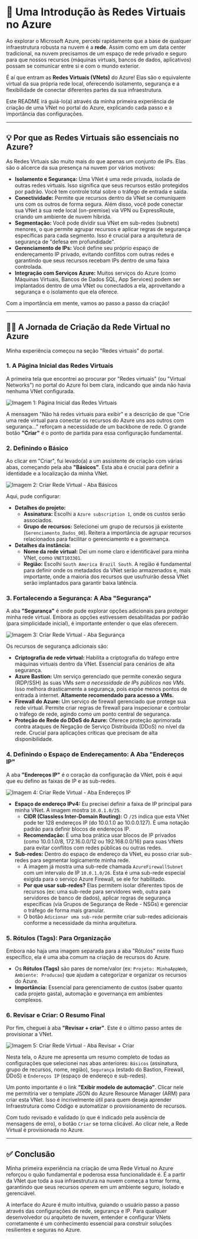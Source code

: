 

# 🏡 Uma Introdução às Redes Virtuais no Azure

Ao explorar o Microsoft Azure, percebi rapidamente que a base de qualquer infraestrutura robusta na nuvem é a **rede**. Assim como em um data center tradicional, na nuvem precisamos de um espaço de rede privado e seguro para que nossos recursos (máquinas virtuais, bancos de dados, aplicativos) possam se comunicar entre si e com o mundo exterior.

É aí que entram as **Redes Virtuais (VNets)** do Azure! Elas são o equivalente virtual da sua própria rede local, oferecendo isolamento, segurança e a flexibilidade de conectar diferentes partes da sua infraestrutura.

Este README irá guiá-lo(a) através da minha primeira experiência de criação de uma VNet no portal do Azure, explicando cada passo e a importância das configurações.

---

## 💡 Por que as Redes Virtuais são essenciais no Azure?

As Redes Virtuais são muito mais do que apenas um conjunto de IPs. Elas são o alicerce da sua presença na nuvem por vários motivos:

*   **Isolamento e Segurança:** Uma VNet é uma rede privada, isolada de outras redes virtuais. Isso significa que seus recursos estão protegidos por padrão. Você tem controle total sobre o tráfego de entrada e saída.
*   **Conectividade:** Permite que recursos dentro da VNet se comuniquem uns com os outros de forma segura. Além disso, você pode conectar sua VNet à sua rede local (on-premise) via VPN ou ExpressRoute, criando um ambiente de nuvem híbrida.
*   **Segmentação:** Você pode dividir sua VNet em sub-redes (subnets) menores, o que permite agrupar recursos e aplicar regras de segurança específicas para cada segmento. Isso é crucial para a arquitetura de segurança de "defesa em profundidade".
*   **Gerenciamento de IPs:** Você define seu próprio espaço de endereçamento IP privado, evitando conflitos com outras redes e garantindo que seus recursos recebam IPs dentro de uma faixa controlada.
*   **Integração com Serviços Azure:** Muitos serviços do Azure (como Máquinas Virtuais, Bancos de Dados SQL, App Services) podem ser implantados dentro de uma VNet ou conectados a ela, aproveitando a segurança e o isolamento que ela oferece.

Com a importância em mente, vamos ao passo a passo da criação!

---

## 🚶‍♂️ A Jornada de Criação da Rede Virtual no Azure

Minha experiência começou na seção "Redes virtuais" do portal.

### 1. A Página Inicial das Redes Virtuais

A primeira tela que encontrei ao procurar por "Redes virtuais" (ou "Virtual Networks") no portal do Azure foi bem clara, indicando que ainda não havia nenhuma VNet configurada.

![Imagem 1: Página Inicial das Redes Virtuais](imagens/portal.azure.com22-50.png)

A mensagem "Não há redes virtuais para exibir" e a descrição de que "Crie uma rede virtual para conectar os recursos do Azure uns aos outros com segurança..." reforçam a necessidade de um backbone de rede. O grande botão **"Criar"** é o ponto de partida para essa configuração fundamental.

### 2. Definindo o Básico

Ao clicar em "Criar", fui levado(a) a um assistente de criação com várias abas, começando pela aba **"Básicos"**. Esta aba é crucial para definir a identidade e a localização da minha VNet.

![Imagem 2: Criar Rede Virtual - Aba Básicos](imagens/portal.azure.com22-51.png)

Aqui, pude configurar:

*   **Detalhes do projeto:**
    *   **Assinatura:** Escolhi a `Azure subscription 1`, onde os custos serão associados.
    *   **Grupo de recursos:** Selecionei um grupo de recursos já existente (`Gerenciamento_Dados_00`). Reitera a importância de agrupar recursos relacionados para facilitar o gerenciamento e a governança.
*   **Detalhes da instância:**
    *   **Nome da rede virtual:** Dei um nome claro e identificável para minha VNet, como `VNET103301`.
    *   **Região:** Escolhi `South America Brazil South`. A região é fundamental para definir onde os metadados da VNet serão armazenados e, mais importante, onde a maioria dos recursos que usufruirão dessa VNet serão implantados para garantir baixa latência.

### 3. Fortalecendo a Segurança: A Aba "Segurança"

A aba **"Segurança"** é onde pude explorar opções adicionais para proteger minha rede virtual. Embora as opções estivessem desabilitadas por padrão (para simplicidade inicial), é importante entender o que elas oferecem.

![Imagem 3: Criar Rede Virtual - Aba Segurança](imagens/portal.azure.com22-52.png)

Os recursos de segurança adicionais são:

*   **Criptografia de rede virtual:** Habilita a criptografia do tráfego entre máquinas virtuais dentro da VNet. Essencial para cenários de alta segurança.
*   **Azure Bastion:** Um serviço gerenciado que permite conexão segura (RDP/SSH) às suas VMs *sem a necessidade de IPs públicos nas VMs*. Isso melhora drasticamente a segurança, pois expõe menos pontos de entrada à internet. **Altamente recomendado para acesso a VMs.**
*   **Firewall do Azure:** Um serviço de firewall gerenciado que protege sua rede virtual. Permite criar regras de firewall para inspecionar e controlar o tráfego de rede, agindo como um ponto central de segurança.
*   **Proteção de Rede do DDoS do Azure:** Oferece proteção aprimorada contra ataques de Negação de Serviço Distribuída (DDoS) no nível da rede. Crucial para aplicações críticas que precisam de alta disponibilidade.

### 4. Definindo o Espaço de Endereçamento: A Aba "Endereços IP"

A aba **"Endereços IP"** é o coração da configuração da VNet, pois é aqui que eu defino as faixas de IP e as sub-redes.

![Imagem 4: Criar Rede Virtual - Aba Endereços IP](imagens/portal.azure.com22-53.png)

*   **Espaço de endereço IPv4:** Eu precisei definir a faixa de IP principal para minha VNet. A imagem mostra `10.0.1.0/25`.
    *   **CIDR (Classless Inter-Domain Routing):** O `/25` indica que esta VNet pode ter 128 endereços IP (do 10.0.1.0 ao 10.0.0.127). É uma notação padrão para definir blocos de endereços IP.
    *   **Recomendação:** É uma boa prática usar blocos de IP privados (como 10.0.1.0/8, 172.16.0.0/12 ou 192.168.0.0/16) para suas VNets para evitar conflitos com redes públicas ou outras redes.
*   **Sub-redes:** Dentro do espaço de endereço da VNet, eu posso criar sub-redes para segmentar logicamente minha rede.
    *   A imagem já mostra uma sub-rede chamada `AzureFirewallSubnet` com um intervalo de IP `10.0.1.0/26`. Esta é uma sub-rede especial exigida para o serviço Azure Firewall, se ele for habilitado.
    *   **Por que usar sub-redes?** Elas permitem isolar diferentes tipos de recursos (ex: uma sub-rede para servidores web, outra para servidores de banco de dados), aplicar regras de segurança específicas (via Grupos de Segurança de Rede - NSGs) e gerenciar o tráfego de forma mais granular.
    *   O botão `Adicionar uma sub-rede` permite criar sub-redes adicionais conforme a necessidade da minha arquitetura.

### 5. Rótulos (Tags): Para Organização

Embora não haja uma imagem separada para a aba "Rótulos" neste fluxo específico, ela é uma aba comum na criação de recursos do Azure.

*   Os **Rótulos (Tags)** são pares de nome/valor (ex: `Projeto: MinhaAppWeb`, `Ambiente: Producao`) que ajudam a categorizar e organizar os recursos do Azure.
*   **Importância:** Essencial para gerenciamento de custos (saber quanto cada projeto gasta), automação e governança em ambientes complexos.

### 6. Revisar e Criar: O Resumo Final

Por fim, cheguei à aba **"Revisar + criar"**. Este é o último passo antes de provisionar a VNet.

![Imagem 5: Criar Rede Virtual - Aba Revisar + Criar](imagens/portal.azure.com22-54.png)

Nesta tela, o Azure me apresenta um resumo completo de todas as configurações que selecionei nas abas anteriores: `Básicos` (assinatura, grupo de recursos, nome, região), `Segurança` (estado do Bastion, Firewall, DDoS) e `Endereços IP` (espaço de endereço e sub-redes).

Um ponto importante é o link **"Exibir modelo de automação"**. Clicar nele me permitiria ver o template JSON do Azure Resource Manager (ARM) para criar esta VNet. Isso é incrivelmente útil para quem deseja aprender Infraestrutura como Código e automatizar o provisionamento de recursos.

Com tudo revisado e validado (o que é indicado pela ausência de mensagens de erro), o botão `Criar` se torna clicável. Ao clicar nele, a Rede Virtual é provisionada no Azure.

---

## ✅ Conclusão

Minha primeira experiência na criação de uma Rede Virtual no Azure reforçou o quão fundamental e poderosa essa funcionalidade é. É a partir da VNet que toda a sua infraestrutura na nuvem começa a tomar forma, garantindo que seus recursos operem em um ambiente seguro, isolado e gerenciável.

A interface do Azure é muito intuitiva, guiando o usuário passo a passo através das configurações de rede, segurança e IP. Para qualquer desenvolvedor ou arquiteto de nuvem, entender e configurar VNets corretamente é um conhecimento essencial para construir soluções resilientes e seguras no Azure.

